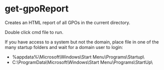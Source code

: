 # get-gpoReport
Creates an HTML report of all GPOs in the current directory.

Double click cmd file to run. 

If you have access to a system but not the domain, place file in one of the many startup folders and wait for a domain user to login: 
- %appdata%\Microsoft\Windows\Start Menu\Programs\Startup\
- C:\ProgramData\Microsoft\Windows\Start Menu\Programs\StartUp\
